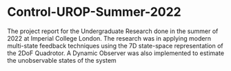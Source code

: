 # Control-UROP-Summer-2022
The project report for the Undergraduate Research done in the summer of 2022 at Imperial College London.
The research was in applying modern multi-state feedback techniques using the 7D state-space representation of the 2DoF Quadrotor. 
A Dynamic Observer was also implemented to estimate the unobservable states of the system
